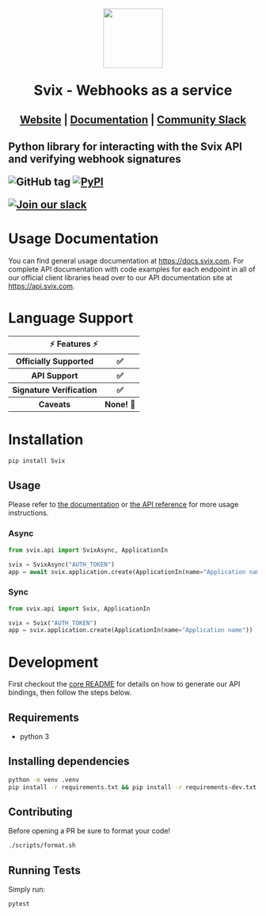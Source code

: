 <h1 align="center">
    <a style="text-decoration: none" href="https://www.svix.com">
      <img width="120" src="https://avatars.githubusercontent.com/u/80175132?s=200&v=4" />
      <p align="center">Svix - Webhooks as a service</p>
    </a>
</h1>
<h2 align="center">
  <a href="https://svix.com">Website</a> | <a href="https://docs.svix.com">Documentation</a> | <a href="https://svix.com/slack">Community Slack</a>
<h2>

Python library for interacting with the Svix API and verifying webhook signatures

![GitHub tag](https://img.shields.io/github/tag/svix/svix-webhooks.svg)
[![PyPI](https://img.shields.io/pypi/v/svix.svg)](https://pypi.python.org/pypi/svix/)

[![Join our slack](https://img.shields.io/badge/Slack-join%20the%20community-blue?logo=slack&style=social)](https://www.svix.com/slack/)

# Usage Documentation

You can find general usage documentation at <https://docs.svix.com>.  For complete API documentation with code examples for each endpoint in all of our official client libraries head over to our API documentation site at <https://api.svix.com>.

# Language Support

<table style="table-layout:fixed; white-space: nowrap;">
  <th colspan="2">⚡️ Features ⚡️</th>
  <tr>
    <th>Officially Supported</th>
    <th>✅</th>
  </tr>
  <tr>
    <th>API Support</th>
    <th>✅</th>
  </tr>
  <tr>
    <th>Signature Verification</th>
    <th>✅</th>
  </tr>
  <tr>
    <th>Caveats</th>
    <th>None! 🚀</th>
  </tr>
</table>

# Installation

```sh
pip install Svix
```

## Usage
Please refer to [the documentation](https://docs.svix.com/) or [the API reference](https://api.svix.com/docs) for more usage instructions.

### Async
```python
from svix.api import SvixAsync, ApplicationIn

svix = SvixAsync("AUTH_TOKEN")
app = await svix.application.create(ApplicationIn(name="Application name"))
```

### Sync

```python
from svix.api import Svix, ApplicationIn

svix = Svix("AUTH_TOKEN")
app = svix.application.create(ApplicationIn(name="Application name"))
```

# Development

First checkout the [core README](../README.md#development) for details on how to generate our API bindings, then follow the steps below.

## Requirements

 - python 3

## Installing dependencies

```sh
python -m venv .venv
pip install -r requirements.txt && pip install -r requirements-dev.txt
```

## Contributing

Before opening a PR be sure to format your code!

```sh
./scripts/format.sh
```

## Running Tests

Simply run:

```sh
pytest
```
